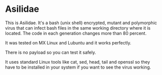# Asilidae

This is Asilidae. It's a bash (unix shell) encrypted, mutant and polymorphic virus that can infect bash files in the same working directory where it is located. The code in each generation changes more than 80 percent.

It was tested on MX Linux and Lubuntu and it works perfectly.

There is no payload so you can test it safely.

It uses standard Linux tools like cat, sed, head, tail and openssl so they have to be installed in your system if you want to see the virus working.

